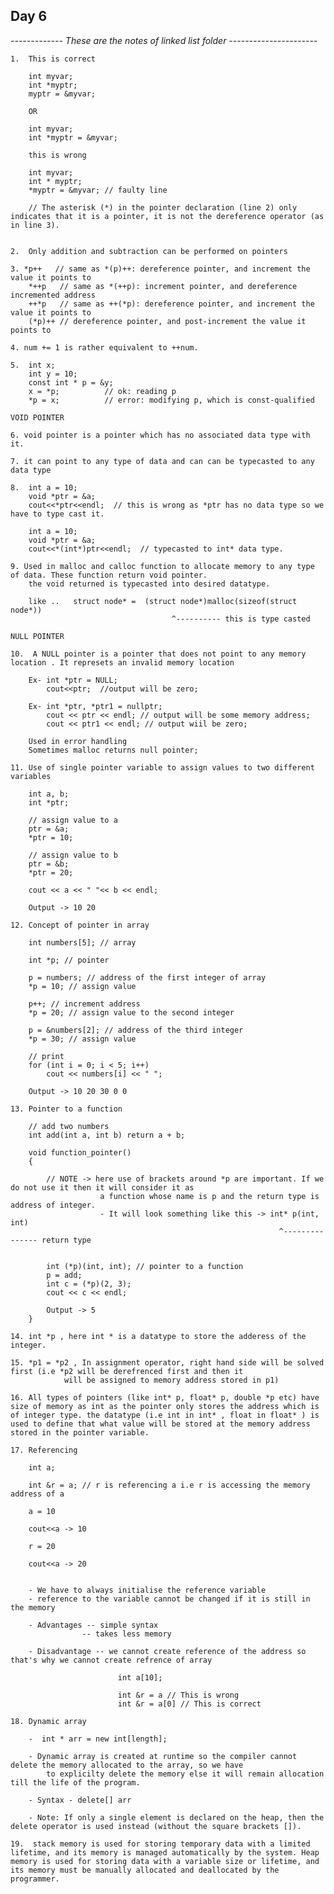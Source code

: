## Day 6

_------------- These are the notes of linked list folder ----------------------_

    1.  This is correct

        int myvar;
        int *myptr;
        myptr = &myvar;

        OR

        int myvar;
        int *myptr = &myvar;

        this is wrong

        int myvar;
        int * myptr;
        *myptr = &myvar; // faulty line

        // The asterisk (*) in the pointer declaration (line 2) only indicates that it is a pointer, it is not the dereference operator (as in line 3).


    2.  Only addition and subtraction can be performed on pointers

    3. *p++   // same as *(p)++: dereference pointer, and increment the value it points to
        *++p   // same as *(++p): increment pointer, and dereference incremented address
        ++*p   // same as ++(*p): dereference pointer, and increment the value it points to
        (*p)++ // dereference pointer, and post-increment the value it points to

    4. num += 1 is rather equivalent to ++num.

    5.  int x;
        int y = 10;
        const int * p = &y;
        x = *p;          // ok: reading p
        *p = x;          // error: modifying p, which is const-qualified

    VOID POINTER

    6. void pointer is a pointer which has no associated data type with it.

    7. it can point to any type of data and can can be typecasted to any data type

    8.  int a = 10;
        void *ptr = &a;
        cout<<*ptr<<endl;  // this is wrong as *ptr has no data type so we have to type cast it.

        int a = 10;
        void *ptr = &a;
        cout<<*(int*)ptr<<endl;  // typecasted to int* data type.

    9. Used in malloc and calloc function to allocate memory to any type of data. These function return void pointer.
        the void returned is typecasted into desired datatype.

        like ..   struct node* =  (struct node*)malloc(sizeof(struct node*))
                                        ^---------- this is type casted

    NULL POINTER

    10.  A NULL pointer is a pointer that does not point to any memory location . It represets an invalid memory location

        Ex- int *ptr = NULL;
            cout<<ptr;  //output will be zero;

        Ex- int *ptr, *ptr1 = nullptr;
            cout << ptr << endl; // output will be some memory address;
            cout << ptr1 << endl; // output wiil be zero;

        Used in error handling
        Sometimes malloc returns null pointer;

    11. Use of single pointer variable to assign values to two different variables

        int a, b;
        int *ptr;

        // assign value to a
        ptr = &a;
        *ptr = 10;

        // assign value to b
        ptr = &b;
        *ptr = 20;

        cout << a << " "<< b << endl;

        Output -> 10 20

    12. Concept of pointer in array

        int numbers[5]; // array

        int *p; // pointer

        p = numbers; // address of the first integer of array
        *p = 10; // assign value

        p++; // increment address
        *p = 20; // assign value to the second integer

        p = &numbers[2]; // address of the third integer
        *p = 30; // assign value

        // print
        for (int i = 0; i < 5; i++)
            cout << numbers[i] << " ";

        Output -> 10 20 30 0 0

    13. Pointer to a function

        // add two numbers
        int add(int a, int b) return a + b;

        void function_pointer()
        {

            // NOTE -> here use of brackets around *p are important. If we do not use it then it will consider it as
                        a function whose name is p and the return type is address of integer.
                        - It will look something like this -> int* p(int, int)
                                                                ^--------------- return type


            int (*p)(int, int); // pointer to a function
            p = add;
            int c = (*p)(2, 3);
            cout << c << endl;

            Output -> 5
        }

    14. int *p , here int * is a datatype to store the adderess of the integer.

    15. *p1 = *p2 , In assignment operator, right hand side will be solved first (i.e *p2 will be derefrenced first and then it
                will be assigned to memory address stored in p1)

    16. All types of pointers (like int* p, float* p, double *p etc) have size of memory as int as the pointer only stores the address which is of integer type. the datatype (i.e int in int* , float in float* ) is used to define that what value will be stored at the memory address stored in the pointer variable.

    17. Referencing

        int a;

        int &r = a; // r is referencing a i.e r is accessing the memory address of a

        a = 10

        cout<<a -> 10

        r = 20

        cout<<a -> 20


        - We have to always initialise the reference variable
        - reference to the variable cannot be changed if it is still in the memory

        - Advantages -- simple syntax
                    -- takes less memory

        - Disadvantage -- we cannot create reference of the address so that's why we cannot create refrence of array

                            int a[10];

                            int &r = a // This is wrong
                            int &r = a[0] // This is correct

    18. Dynamic array

        -  int * arr = new int[length];

        - Dynamic array is created at runtime so the compiler cannot delete the memory allocated to the array, so we have
            to explicilty delete the memory else it will remain allocation till the life of the program.

        - Syntax - delete[] arr

        - Note: If only a single element is declared on the heap, then the delete operator is used instead (without the square brackets []).

    19.  stack memory is used for storing temporary data with a limited lifetime, and its memory is managed automatically by the system. Heap memory is used for storing data with a variable size or lifetime, and its memory must be manually allocated and deallocated by the programmer.
